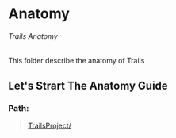 # Anatomy
###### Trails Anatomy
This folder describe the anatomy of Trails

## Let's Strart The Anatomy Guide

### Path: 

> [TrailsProject/](./trailsProject/ReadME.md)
